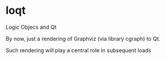loqt
====

Logic Objecs and Qt

By now, just a rendering of Graphviz (via library cgraph) to Qt.

Such rendering will play a central role in subsequent loads
